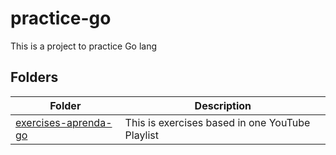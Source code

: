 # practice-go

This is a project to practice Go lang

## Folders

| Folder                                                                                             | Description                                     |
| -------------------------------------------------------------------------------------------------- | ----------------------------------------------- |
| [exercises-aprenda-go](https://github.com/androdri1998/practice-go/tree/main/exercises-aprenda-go) | This is exercises based in one YouTube Playlist |
